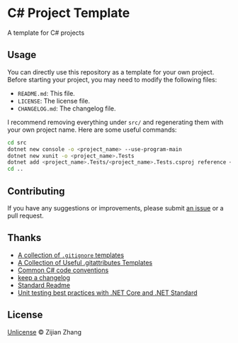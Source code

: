 # C# Project Template

A template for C# projects

## Usage

You can directly use this repository as a template for your own project. Before starting your project, you may need to modify the following files:

- `README.md`: This file.
- `LICENSE`: The license file.
- `CHANGELOG.md`: The changelog file.

I recommend removing everything under `src/` and regenerating them with your own project name. Here are some useful commands:

```bash
cd src
dotnet new console -o <project_name> --use-program-main
dotnet new xunit -o <project_name>.Tests
dotnet add <project_name>.Tests/<project_name>.Tests.csproj reference <project_name>/<project_name>.csproj
cd ..
```

## Contributing

If you have any suggestions or improvements, please submit [an issue](https://github.com/Futrime/CSharpProjectTemplate/issues/new) or a pull request.

## Thanks

- [A collection of `.gitignore` templates](https://github.com/github/gitignore)
- [A Collection of Useful .gitattributes Templates](https://github.com/alexkaratarakis/gitattributes)
- [Common C# code conventions](https://learn.microsoft.com/en-us/dotnet/csharp/fundamentals/coding-style/coding-conventions)
- [keep a changelog](https://github.com/olivierlacan/keep-a-changelog)
- [Standard Readme](https://github.com/RichardLitt/standard-readme)
- [Unit testing best practices with .NET Core and .NET Standard](https://learn.microsoft.com/en-us/dotnet/core/testing/unit-testing-best-practices)

## License

[Unlicense](/LICENSE) © Zijian Zhang

